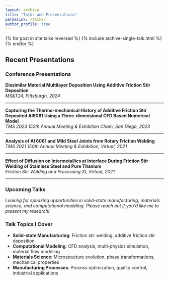 ```yaml
---
layout: archive
title: "Talks and Presentations"
permalink: /talks/
author_profile: true
---
```


{% for post in site.talks reversed %}
  {% include archive-single-talk.html %}
{% endfor %}

## Recent Presentations

### Conference Presentations

**Dissimilar Material Multilayer Deposition Using Additive Friction Stir Deposition**                      
*MS&T24, Pittsburgh, 2024*

---

**Capturing the Thermo-mechanical History of Additive Friction Stir Deposited Al6061 Using a Three-dimensional CFD Based Numerical Model**  
*TMS 2023 152th Annual Meeting & Exhibition Cham, San Diego, 2023*

---

**Analysis of Al 6061 and Mild Steel Joints from Rotary Friction Welding**  
*TMS 2021 150th Annual Meeting & Exhibition, Virtual, 2021*

---

**Effect of Diffusion on Intermetallics at Interface During Friction Stir Welding of Stainless Steel and Pure Titanium**  
*Friction Stir Welding and Processing XI, Virtual, 2021*

---

### Upcoming Talks

*Looking for speaking opportunities in solid-state manufacturing, materials science, and computational modeling. Please reach out if you'd like me to present my research!*

### Talk Topics I Cover

- **Solid-state Manufacturing**: Friction stir welding, additive friction stir deposition
- **Computational Modeling**: CFD analysis, multi-physics simulation, material flow modeling
- **Materials Science**: Microstructure evolution, phase transformations, mechanical properties
- **Manufacturing Processes**: Process optimization, quality control, industrial applications 
